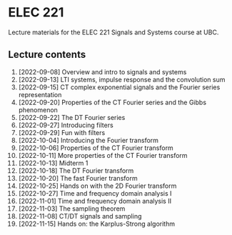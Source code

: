 # ELEC 221
Lecture materials for the ELEC 221 Signals and Systems course at UBC. 

## Lecture contents

1. [2022-09-08] Overview and intro to signals and systems
2. [2022-09-13] LTI systems, impulse response and the convolution sum
3. [2022-09-15] CT complex exponential signals and the Fourier series representation
4. [2022-09-20] Properties of the CT Fourier series and the Gibbs phenomenon 
5. [2022-09-22] The DT Fourier series 
6. [2022-09-27] Introducing filters 
7. [2022-09-29] Fun with filters 
8. [2022-10-04] Introducing the Fourier transform
9. [2022-10-06] Properties of the CT Fourier transform 
10. [2022-10-11] More properties of the CT Fourier transform 
11. [2022-10-13] Midterm 1
12. [2022-10-18] The DT Fourier transform 
13. [2022-10-20] The fast Fourier transform
14. [2022-10-25] Hands on with the 2D Fourier transform
15. [2022-10-27] Time and frequency domain analysis I
16. [2022-11-01] Time and frequency domain analysis II
17. [2022-11-03] The sampling theorem
18. [2022-11-08] CT/DT signals and sampling
19. [2022-11-15] Hands on: the Karplus-Strong algorithm
